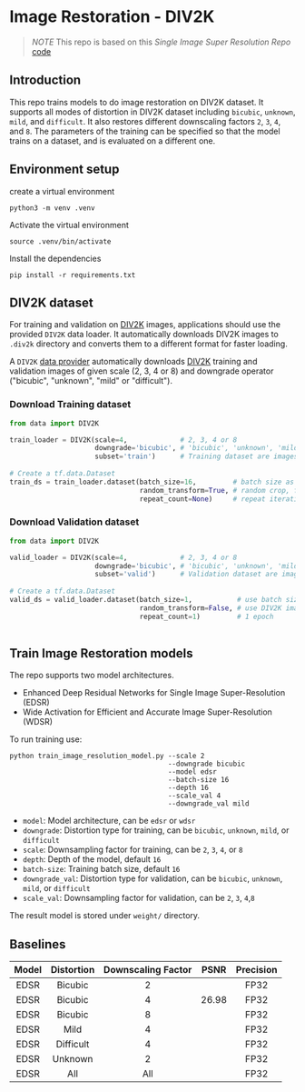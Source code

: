 # Image Restoration - DIV2K
>*NOTE* This repo is based on this *Single Image Super Resolution Repo* [code](https://github.com/krasserm/super-resolution)

## Introduction
This repo trains models to do image restoration on DIV2K dataset. It supports all modes of distortion in DIV2K dataset including `bicubic`, `unknown`, `mild`, and `difficult`. It also restores different downscaling factors `2`, `3`, `4`, and `8`. The parameters of the training can be specified so that the model trains on a dataset, and is evaluated on a different one.


## Environment setup

create a virtual environment
```
python3 -m venv .venv
```
Activate the virtual environment
```
source .venv/bin/activate
```
Install the dependencies 
```
pip install -r requirements.txt
```

## DIV2K dataset

For training and validation on [DIV2K](https://data.vision.ee.ethz.ch/cvl/DIV2K/) images, applications should use the 
provided `DIV2K` data loader. It automatically downloads DIV2K images to `.div2k` directory and converts them to a 
different format for faster loading.

A `DIV2K` [data provider](#div2k-dataset) automatically downloads [DIV2K](https://data.vision.ee.ethz.ch/cvl/DIV2K/) 
training and validation images of given scale (2, 3, 4 or 8) and downgrade operator ("bicubic", "unknown", "mild" or 
"difficult"). 

### Download Training dataset

```python
from data import DIV2K

train_loader = DIV2K(scale=4,             # 2, 3, 4 or 8
                     downgrade='bicubic', # 'bicubic', 'unknown', 'mild' or 'difficult' 
                     subset='train')      # Training dataset are images 001 - 800
                     
# Create a tf.data.Dataset          
train_ds = train_loader.dataset(batch_size=16,         # batch size as described in the EDSR and WDSR papers
                                random_transform=True, # random crop, flip, rotate as described in the EDSR paper
                                repeat_count=None)     # repeat iterating over training images indefinitely
```

### Download Validation dataset

```python
from data import DIV2K

valid_loader = DIV2K(scale=4,             # 2, 3, 4 or 8
                     downgrade='bicubic', # 'bicubic', 'unknown', 'mild' or 'difficult' 
                     subset='valid')      # Validation dataset are images 801 - 900
                     
# Create a tf.data.Dataset          
valid_ds = valid_loader.dataset(batch_size=1,           # use batch size of 1 as DIV2K images have different size
                                random_transform=False, # use DIV2K images in original size 
                                repeat_count=1)         # 1 epoch
                 
```

## Train Image Restoration models

The repo supports two model architectures.

- Enhanced Deep Residual Networks for Single Image Super-Resolution (EDSR)
- Wide Activation for Efficient and Accurate Image Super-Resolution (WDSR)

To run training use:

```
python train_image_resolution_model.py --scale 2
                                       --downgrade bicubic 
                                       --model edsr
                                       --batch-size 16
                                       --depth 16
                                       --scale_val 4
                                       --downgrade_val mild
```
- `model`: Model architecture, can be `edsr` or `wdsr`
- `downgrade`: Distortion type for training, can be `bicubic`, `unknown`, `mild`, or `difficult`
- `scale`: Downsampling factor for training, can be `2`, `3`, `4`, or `8`
- `depth`: Depth of the model, default `16`
- `batch-size`: Training batch size, default `16`
- `downgrade_val`: Distortion type for validation, can be `bicubic`, `unknown`, `mild`, or `difficult`
- `scale_val`: Downsampling factor for validation, can be `2`, `3`, `4`,`8`

The result model is stored under `weight/` directory.

## Baselines
| Model | Distortion | Downscaling Factor |  PSNR  | Precision |
|:-----:|:----------:|:------------------:|:------:|:---------:|
|  EDSR |   Bicubic  |          2         |        |    FP32   |
|  EDSR |   Bicubic  |          4         |  26.98 |    FP32   |
|  EDSR |   Bicubic  |          8         |        |    FP32   |
|  EDSR |    Mild    |          4         |        |    FP32   |
|  EDSR |  Difficult |          4         |        |    FP32   |
|  EDSR |   Unknown  |          2         |        |    FP32   |
|  EDSR |    All     |         All        |        |    FP32   |
